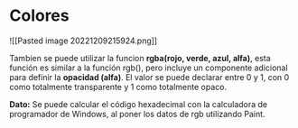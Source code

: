 # Colores

![[Pasted image 20221209215924.png]]

Tambien se puede utilizar la funcion **rgba(rojo, verde, azul, alfa)**, esta función es similar a la función rgb(), pero incluye un componente adicional para definir la **opacidad (alfa)**. El valor se puede declarar entre 0 y 1, con 0 como totalmente transparente y 1 como totalmente opaco.

**Dato:** Se puede calcular el código hexadecimal con la calculadora de programador de Windows, al poner los datos de rgb utilizando Paint.